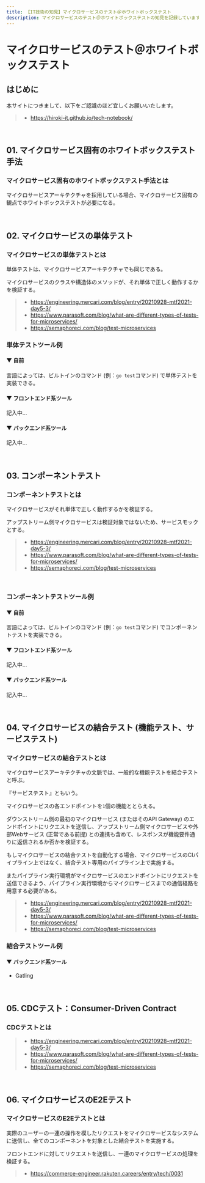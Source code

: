 ```yaml
---
title: 【IT技術の知見】マイクロサービスのテスト＠ホワイトボックステスト
description: マイクロサービスのテスト＠ホワイトボックステストの知見を記録しています。
---
```


# マイクロサービスのテスト＠ホワイトボックステスト

## はじめに

本サイトにつきまして、以下をご認識のほど宜しくお願いいたします。

> - https://hiroki-it.github.io/tech-notebook/

<br>

## 01. マイクロサービス固有のホワイトボックステスト手法

### マイクロサービス固有のホワイトボックステスト手法とは

マイクロサービスアーキテクチャを採用している場合、マイクロサービス固有の観点でホワイトボックステストが必要になる。

<br>

## 02. マイクロサービスの単体テスト

### マイクロサービスの単体テストとは

単体テストは、マイクロサービスアーキテクチャでも同じである。

マイクロサービスのクラスや構造体のメソッドが、それ単体で正しく動作するかを検証する。

> - https://engineering.mercari.com/blog/entry/20210928-mtf2021-day5-3/
> - https://www.parasoft.com/blog/what-are-different-types-of-tests-for-microservices/
> - https://semaphoreci.com/blog/test-microservices

### 単体テストツール例

#### ▼ 自前

言語によっては、ビルトインのコマンド (例：`go test`コマンド) で単体テストを実装できる。

#### ▼ フロントエンド系ツール

記入中...

#### ▼ バックエンド系ツール

記入中...

<br>

## 03. コンポーネントテスト

### コンポーネントテストとは

マイクロサービスがそれ単体で正しく動作するかを検証する。

アップストリーム側マイクロサービスは検証対象ではないため、サービスモックとする。

> - https://engineering.mercari.com/blog/entry/20210928-mtf2021-day5-3/
> - https://www.parasoft.com/blog/what-are-different-types-of-tests-for-microservices/
> - https://semaphoreci.com/blog/test-microservices

<br>

### コンポーネントテストツール例

#### ▼ 自前

言語によっては、ビルトインのコマンド (例：`go test`コマンド) でコンポーネントテストを実装できる。

#### ▼ フロントエンド系ツール

記入中...

#### ▼ バックエンド系ツール

記入中...

<br>

## 04. マイクロサービスの結合テスト (機能テスト、サービステスト)

### マイクロサービスの結合テストとは

マイクロサービスアーキテクチャの文脈では、一般的な機能テストを結合テストと呼ぶ。

『サービステスト』ともいう。

マイクロサービスの各エンドポイントを`1`個の機能ととらえる。

ダウンストリーム側の最初のマイクロサービス (またはそのAPI Gateway) のエンドポイントにリクエストを送信し、アップストリーム側マイクロサービスや外部Webサービス (正常である前提) との連携も含めて、レスポンスが機能要件通りに返信されるか否かを検証する。

もしマイクロサービスの結合テストを自動化する場合、マイクロサービスのCIパイプライン上ではなく、結合テスト専用のパイプライン上で実施する。

またパイプライン実行環境がマイクロサービスのエンドポイントにリクエストを送信できるよう、パイプライン実行環境からマイクロサービスまでの通信経路を用意する必要がある。

> - https://engineering.mercari.com/blog/entry/20210928-mtf2021-day5-3/
> - https://www.parasoft.com/blog/what-are-different-types-of-tests-for-microservices/
> - https://semaphoreci.com/blog/test-microservices

### 結合テストツール例

#### ▼ バックエンド系ツール

- Gatling

<br>

## 05. CDCテスト：Consumer-Driven Contract

### CDCテストとは

> - https://engineering.mercari.com/blog/entry/20210928-mtf2021-day5-3/
> - https://www.parasoft.com/blog/what-are-different-types-of-tests-for-microservices/
> - https://semaphoreci.com/blog/test-microservices

<br>

## 06. マイクロサービスのE2Eテスト

### マイクロサービスのE2Eテストとは

実際のユーザーの一連の操作を模したリクエストをマイクロサービスなシステムに送信し、全てのコンポーネントを対象とした結合テストを実施する。

フロントエンドに対してリクエストを送信し、一連のマイクロサービスの処理を検証する。

> - https://commerce-engineer.rakuten.careers/entry/tech/0031

<br>
